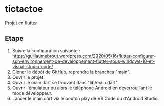 # tictactoe

Projet en flutter

Etape
-------------------------------------
1.  Suivre la configuration suivante :
    https://guillaumebrout.wordpress.com/2020/05/16/flutter-configurer-son-environnement-de-developpement-flutter-sous-windows-10-et-visual-studio-code/
2.  Cloner le dépôt de GitHub, reprendre la branches "main".
3.  Ouvrir le projet.
4.  Ouvrir le main.dart se trouvant dans "lib/main.dart".
5.  Ouvrir l'émulateur ou alors le téléphone Android en déverrouillant le mode développeur.
6.  Lancer le main.dart via le bouton play de VS Code ou d'Android Studio.